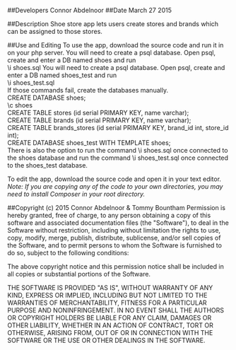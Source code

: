 ##Developers
Connor Abdelnoor
##Date
March 27 2015

##Description
Shoe store app lets users create stores and brands which can be assigned to those stores.


##Use and Editing
To use the app, download the source code and run it in on your php server.
You will need to create a psql database. Open psql, create and enter a DB named shoes and run <br />
\i shoes.sql
You will need to create a psql database. Open psql, create and enter a DB named shoes_test and run <br />
\i shoes_test.sql
<br />
If those commands fail, create the databases manually. <br />
CREATE DATABASE shoes; <br />
\c shoes <br />
CREATE TABLE stores (id serial PRIMARY KEY, name varchar); <br />
CREATE TABLE brands (id serial PRIMARY KEY, name varchar); <br />
CREATE TABLE brands_stores (id serial PRIMARY KEY, brand_id int, store_id int); <br />
CREATE DATABASE shoes_test WITH TEMPLATE shoes; <br />
There is also the option to run the command \i shoes.sql once connected to the shoes database and run the command \i shoes_test.sql once connected to the shoes_test database.


To edit the app, download the source code and open it in your text editor. <br />
    *Note: If you are copying any of the code to your own directories, you may need to install Composer
    in your root directory.*

##Copyright (c) 2015 Connor Abdelnoor & Tommy Bountham
Permission is hereby granted, free of charge, to any person obtaining a copy
of this software and associated documentation files (the "Software"), to deal
in the Software without restriction, including without limitation the rights
to use, copy, modify, merge, publish, distribute, sublicense, and/or sell
copies of the Software, and to permit persons to whom the Software is
furnished to do so, subject to the following conditions:

The above copyright notice and this permission notice shall be included in
all copies or substantial portions of the Software.

THE SOFTWARE IS PROVIDED "AS IS", WITHOUT WARRANTY OF ANY KIND, EXPRESS OR
IMPLIED, INCLUDING BUT NOT LIMITED TO THE WARRANTIES OF MERCHANTABILITY,
FITNESS FOR A PARTICULAR PURPOSE AND NONINFRINGEMENT. IN NO EVENT SHALL THE
AUTHORS OR COPYRIGHT HOLDERS BE LIABLE FOR ANY CLAIM, DAMAGES OR OTHER
LIABILITY, WHETHER IN AN ACTION OF CONTRACT, TORT OR OTHERWISE, ARISING FROM,
OUT OF OR IN CONNECTION WITH THE SOFTWARE OR THE USE OR OTHER DEALINGS IN
THE SOFTWARE.
